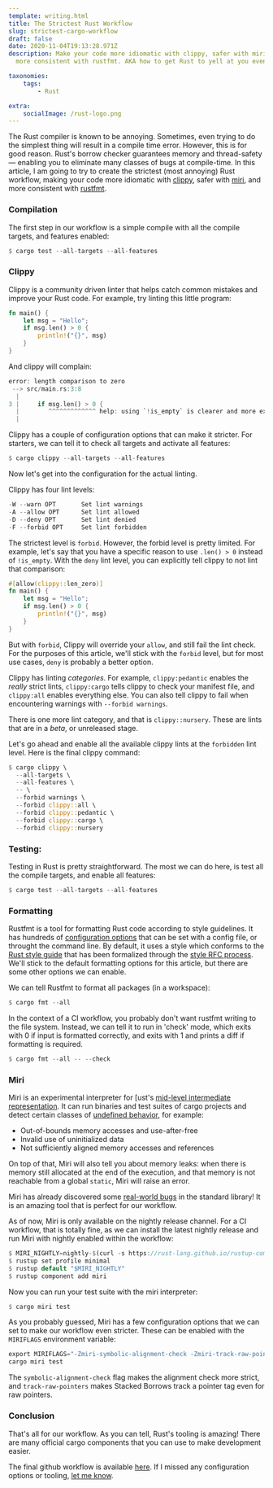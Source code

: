 ```yaml
---
template: writing.html
title: The Strictest Rust Workflow
slug: strictest-cargo-workflow
draft: false
date: 2020-11-04T19:13:28.971Z
description: Make your code more idiomatic with clippy, safer with miri, and
  more consistent with rustfmt. AKA how to get Rust to yell at you even more

taxonomies:
    tags:
        - Rust

extra:
    socialImage: /rust-logo.png
---
```

The Rust compiler is known to be annoying. Sometimes, even trying to do the simplest thing will result in a compile time error. However, this is for good reason. Rust's borrow checker guarantees memory and thread-safety — enabling you to eliminate many classes of bugs at compile-time. In this article, I am going to try to create the strictest (most annoying) Rust workflow, making your code more idiomatic with [clippy](#clippy), safer with [miri](#miri), and more consistent with [rustfmt](#formatting).

### Compilation

The first step in our workflow is a simple compile with all the compile targets, and features enabled:
```rust
$ cargo test --all-targets --all-features
```


### Clippy

Clippy is a community driven linter that helps catch common mistakes and improve your Rust code. For example, try linting this little program:
```rust
fn main() {
    let msg = "Hello";
    if msg.len() > 0 {
        println!("{}", msg)
    }
}
```
And clippy will complain:
```rust
error: length comparison to zero
 --> src/main.rs:3:8
  |
3 |     if msg.len() > 0 {
  |        ^^^^^^^^^^^^^ help: using `!is_empty` is clearer and more explicit: `!msg.is_empty()`
  |
```
Clippy has a couple of configuration options that can make it stricter. For starters, we can tell it to check all targets and activate all features:
```rust
$ cargo clippy --all-targets --all-features
```
Now let's get into the configuration for the actual linting. 

Clippy has four lint levels:
```rust
-W --warn OPT       Set lint warnings
-A --allow OPT      Set lint allowed
-D --deny OPT       Set lint denied
-F --forbid OPT     Set lint forbidden
```
The strictest level is `forbid`. However, the forbid level is pretty limited. For example, let's say that you have a specific reason to use `.len() > 0` instead of `!is_empty`. With the `deny` lint level, you can explicitly tell clippy to not lint that comparison:
```rust
#[allow(clippy::len_zero)]
fn main() {
    let msg = "Hello";
    if msg.len() > 0 {
        println!("{}", msg)
    }
}
```
But with `forbid`, Clippy will override your `allow`, and still fail the lint check. For the purposes of this article, we'll stick with the `forbid` level, but for most use cases, `deny` is probably a better option. 

Clippy has linting *categories*. For example, `clippy:pedantic` enables the *really* strict lints, `clippy:cargo` tells clippy to check your manifest file, and `clippy:all` enables everything else. You can also tell clippy to fail when encountering warnings with `--forbid warnings`.

There is one more lint category, and that is `clippy::nursery`. These are lints that are in a *beta*, or unreleased stage.

Let's go ahead and enable all the available clippy lints at the `forbidden` lint level. Here is the final clippy command:
```rust
$ cargo clippy \
  --all-targets \
  --all-features \
  -- \
  --forbid warnings \
  --forbid clippy::all \
  --forbid clippy::pedantic \
  --forbid clippy::cargo \
  --forbid clippy::nursery
```

### Testing:

Testing in Rust is pretty straightforward. The most we can do here, is test all the compile targets, and enable all features:
```rust
$ cargo test --all-targets --all-features
```

### Formatting

Rustfmt is a tool for formatting Rust code according to style guidelines. It has hundreds of [configuration options](https://github.com/rust-lang/rustfmt/blob/master/Configurations.md) that can be set with a config file, or throught the command line. By default, it uses a style which conforms to the [Rust style guide](https://github.com/rust-dev-tools/fmt-rfcs/blob/master/guide/guide.md) that has been formalized through the [style RFC
process](https://github.com/rust-dev-tools/fmt-rfcs). We'll stick to the default formatting options for this article, but there are some other options we can enable. 

We can tell Rustfmt to format all packages (in a workspace):
```rust
$ cargo fmt --all
```

In the context of a CI workflow, you probably don't want rustfmt writing to the file system. Instead, we can tell it to run in 'check' mode, which exits with 0 if input is formatted correctly, and exits with 1 and prints a diff if formatting is required.
```rust
$ cargo fmt --all -- --check
```

### Miri

Miri is an experimental interpreter for [ust's
[mid-level intermediate representation](https://github.com/rust-lang/rfcs/blob/master/text/1211-mir.md).  It can run binaries and
test suites of cargo projects and detect certain classes of
[undefined behavior](https://doc.rust-lang.org/reference/behavior-considered-undefined.html),
for example:

* Out-of-bounds memory accesses and use-after-free
* Invalid use of uninitialized data
* Not sufficiently aligned memory accesses and references

On top of that, Miri will also tell you about memory leaks: when there is memory
still allocated at the end of the execution, and that memory is not reachable
from a global `static`, Miri will raise an error.

Miri has already discovered some [real-world bugs](https://github.com/rust-lang/miri/blob/master/README.md#bugs-found-by-miri) in the standard library! It is an amazing tool that is perfect for our workflow.

As of now, Miri is only available on the nightly release channel. For a CI workflow, that is totally fine, as we can install the latest nightly release and run Miri with nightly enabled within the workflow:
```rust
$ MIRI_NIGHTLY=nightly-$(curl -s https://rust-lang.github.io/rustup-components-history/x86_64-unknown-linux-gnu/miri)
$ rustup set profile minimal
$ rustup default "$MIRI_NIGHTLY"
$ rustup component add miri
```

Now you can run your test suite with the miri interpreter:
```rust
$ cargo miri test
```

As you probably guessed, Miri has a few configuration options that we can set to make our workflow even stricter. These can be enabled with the `MIRIFLAGS` environment variable:
```rust
export MIRIFLAGS="-Zmiri-symbolic-alignment-check -Zmiri-track-raw-pointers"
cargo miri test
```

The `symbolic-alignment-check` flag makes the alignment check more strict, and `track-raw-pointers` makes Stacked Borrows track a pointer tag even for raw pointers.

### Conclusion

That's all for our workflow. As you can tell, Rust's tooling is amazing! There are many official cargo components that you can use to make development easier. 

The final github workflow is available [here](/pages/todo). If I missed any configuration options or tooling, [let me know](javascript:document.body.scrollIntoView(false)).
